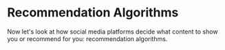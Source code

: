 # Recommendation Algorithms

Now let's look at how social media platforms decide what content to show you or recommend for you: recommendation algorithms.

```{tableofcontents}
```
